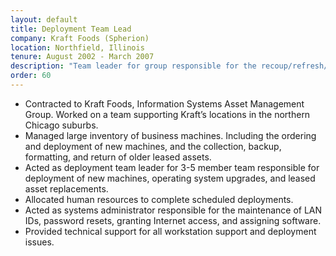 ```yaml
---
layout: default
title: Deployment Team Lead
company: Kraft Foods (Spherion)
location: Northfield, Illinois
tenure: August 2002 - March 2007
description: "Team leader for group responsible for the recoup/refresh/replacement of thousands of leased technology assets at Kraft Food's North American headquarters. "
order: 60
---
```

- Contracted to Kraft Foods, Information Systems Asset Management Group.  Worked on a team supporting Kraft’s locations in the northern Chicago suburbs.
- Managed large inventory of business machines. Including the ordering and deployment of new machines, and the collection, backup, formatting, and return of older leased assets.
- Acted as deployment team leader for 3-5 member team responsible for deployment of new machines, operating system upgrades, and leased asset replacements.
- Allocated human resources to complete scheduled deployments.
- Acted as systems administrator responsible for the maintenance of LAN IDs, password resets, granting Internet access, and assigning software.
- Provided technical support for all workstation support and deployment issues. 
